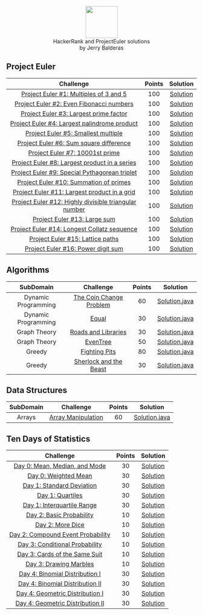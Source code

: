 <p align="center">   
    <a href="https://www.hackerrank.com/midnjerry">
        <img height=85 src="https://d3keuzeb2crhkn.cloudfront.net/hackerrank/assets/styleguide/logo_wordmark-f5c5eb61ab0a154c3ed9eda24d0b9e31.svg">
    </a>
    <br>HackerRank and ProjectEuler solutions
    <br>by Jerry Balderas
</p>

## Project Euler
|                                                          Challenge                                                                     | Points |                                                                                          Solution                                                                             |
|:--------------------------------------------------------------------------------------------------------------------------------------:|:------:|:-----------------------------------------------------------------------------------------------------------------------------------------------------------------------------:|
| [Project Euler #1: Multiples of 3 and 5](https://www.hackerrank.com/contests/projecteuler/challenges/euler001)                         |  100   | [Solution](https://github.com/midnjerry/HackerRank/blob/master/HackerRank/src/jerry/balderas/projectEuler/Project0001.java)                                                   |
| [Project Euler #2: Even Fibonacci numbers](https://www.hackerrank.com/contests/projecteuler/challenges/euler002)                       |  100   | [Solution](https://github.com/midnjerry/HackerRank/blob/master/HackerRank/src/jerry/balderas/projectEuler/Project0002.java)                                                   |
| [Project Euler #3: Largest prime factor](https://www.hackerrank.com/contests/projecteuler/challenges/euler003)                         |  100   | [Solution](https://github.com/midnjerry/HackerRank/blob/master/HackerRank/src/jerry/balderas/projectEuler/Project0003.java)                                                   |
| [Project Euler #4: Largest palindrome product](https://www.hackerrank.com/contests/projecteuler/challenges/euler004)                   |  100   | [Solution](https://github.com/midnjerry/HackerRank/blob/master/HackerRank/src/jerry/balderas/projectEuler/Project0004.java)                                                   |
| [Project Euler #5: Smallest multiple](https://www.hackerrank.com/contests/projecteuler/challenges/euler005)                            |  100   | [Solution](https://github.com/midnjerry/HackerRank/blob/master/HackerRank/src/jerry/balderas/projectEuler/Project0005.java)                                                   |
| [Project Euler #6: Sum square difference](https://www.hackerrank.com/contests/projecteuler/challenges/euler006)                        |  100   | [Solution](https://github.com/midnjerry/HackerRank/blob/master/HackerRank/src/jerry/balderas/projectEuler/Project0006.java)                                                   |
| [Project Euler #7: 10001st prime](https://www.hackerrank.com/contests/projecteuler/challenges/euler007)                                |  100   | [Solution](https://github.com/midnjerry/HackerRank/blob/master/HackerRank/src/jerry/balderas/projectEuler/Project0007.java)                                                   |
| [Project Euler #8: Largest product in a series](https://www.hackerrank.com/contests/projecteuler/challenges/euler008)                  |  100   | [Solution](https://github.com/midnjerry/HackerRank/blob/master/HackerRank/src/jerry/balderas/projectEuler/Project0008.java)                                                   |
| [Project Euler #9: Special Pythagorean triplet](https://www.hackerrank.com/contests/projecteuler/challenges/euler009)                  |  100   | [Solution](https://github.com/midnjerry/HackerRank/blob/master/HackerRank/src/jerry/balderas/projectEuler/Project0009.java)                                                   |
| [Project Euler #10: Summation of primes](https://www.hackerrank.com/contests/projecteuler/challenges/euler010)                         |  100   | [Solution](https://github.com/midnjerry/HackerRank/blob/master/HackerRank/src/jerry/balderas/projectEuler/Project0010.java)                                                   |
| [Project Euler #11: Largest product in a grid](https://www.hackerrank.com/contests/projecteuler/challenges/euler011)                   |  100   | [Solution](https://github.com/midnjerry/HackerRank/blob/master/HackerRank/src/jerry/balderas/projectEuler/Project0011.java)                                                   |
| [Project Euler #12: Highly divisible triangular number](https://www.hackerrank.com/contests/projecteuler/challenges/euler012)          |  100   | [Solution](https://github.com/midnjerry/HackerRank/blob/master/HackerRank/src/jerry/balderas/projectEuler/Project0012.java)                                                   |
| [Project Euler #13: Large sum](https://www.hackerrank.com/contests/projecteuler/challenges/euler013)                                   |  100   | [Solution](https://github.com/midnjerry/HackerRank/blob/master/HackerRank/src/jerry/balderas/projectEuler/Project0013.java)                                                   |
| [Project Euler #14: Longest Collatz sequence](https://www.hackerrank.com/contests/projecteuler/challenges/euler014)                    |  100   | [Solution](https://github.com/midnjerry/HackerRank/blob/master/HackerRank/src/jerry/balderas/projectEuler/Project0014.java)                                                   |
| [Project Euler #15: Lattice paths](https://www.hackerrank.com/contests/projecteuler/challenges/euler015)                               |  100   | [Solution](https://github.com/midnjerry/HackerRank/blob/master/HackerRank/src/jerry/balderas/projectEuler/Project0015.java)                                                   |
| [Project Euler #16: Power digit sum](https://www.hackerrank.com/contests/projecteuler/challenges/euler016)                             |  100   | [Solution](https://github.com/midnjerry/HackerRank/blob/master/HackerRank/src/jerry/balderas/projectEuler/Project0016.java)                                                   |

## Algorithms

|       SubDomain        |                                                          Challenge                                                         | Points |                                                                                          Solution                                                                |
|:----------------------:|:--------------------------------------------------------------------------------------------------------------------------:|:------:|:----------------------------------------------------------------------------------------------------------------------------------------------------------------:|
|  Dynamic Programming   | [The Coin Change Problem](https://www.hackerrank.com/challenges/coin-change/problem)                                       |   60   | [Solution.java](https://github.com/midnjerry/HackerRank/blob/master/HackerRank/src/jerry/balderas/algorithms/dynamicProgramming/theCoinChangeProblem/Solution.java) |
|  Dynamic Programming   | [Equal](https://www.hackerrank.com/challenges/equal/problem)                                                               |   30   | [Solution.java](https://github.com/midnjerry/HackerRank/blob/master/HackerRank/src/jerry/balderas/algorithms/dynamicProgramming/equal/Solution.java)                |
|  Graph Theory          | [Roads and Libraries](https://www.hackerrank.com/challenges/torque-and-development/problem)                                |   30   | [Solution.java](https://github.com/midnjerry/HackerRank/blob/master/HackerRank/src/jerry/balderas/algorithms/graphTheory/roadsAndLibraries/Solution.java)           |
|  Graph Theory          | [EvenTree](https://www.hackerrank.com/challenges/even-tree/problem)                                                        |   50   | [Solution.java](https://github.com/midnjerry/HackerRank/blob/master/HackerRank/src/jerry/balderas/algorithms/graphTheory/evenTree/Solution.java)                    |
|  Greedy                | [Fighting Pits](https://www.hackerrank.com/challenges/fighting-pits)                                                       |   80   | [Solution.java](https://github.com/midnjerry/HackerRank/blob/master/HackerRank/src/jerry/balderas/algorithms/greedy/fightingPits/Solution.java)                     |
|  Greedy                | [Sherlock and the Beast](https://www.hackerrank.com/challenges/sherlock-and-the-beast/problem)                             |   30   | [Solution.java](https://github.com/midnjerry/HackerRank/blob/master/HackerRank/src/jerry/balderas/algorithms/greedy/sherlockAndTheBeast/Solution.java)              |



## Data Structures
|       SubDomain        |                                                          Challenge                                                         | Points |                                                                                          Solution                                                                |
|:----------------------:|:--------------------------------------------------------------------------------------------------------------------------:|:------:|:----------------------------------------------------------------------------------------------------------------------------------------------------------------:|
|  Arrays                | [Array Manipulation](https://www.hackerrank.com/challenges/crush/problem)                                                  |   60   | [Solution.java](https://github.com/midnjerry/HackerRank/blob/master/HackerRank/src/jerry/balderas/dataStructures/arrays/arrayManipulation/Solution.java) |

## Ten Days of Statistics
|                                                          Challenge                                                         | Points |                                                                                          Solution                                                                |
|:--------------------------------------------------------------------------------------------------------------------------:|:------:|:----------------------------------------------------------------------------------------------------------------------------------------------------------------:|
| [Day 0: Mean, Median, and Mode](https://www.hackerrank.com/challenges/s10-basic-statistics/problem)                        |   30   | [Solution](https://github.com/midnjerry/HackerRank/blob/master/HackerRank/src/jerry/balderas/tracks/statistics/Day0_Mean_Median_Mode.java)                       |
| [Day 0: Weighted Mean](https://www.hackerrank.com/challenges/s10-weighted-mean/problem)                                    |   30   | [Solution](https://github.com/midnjerry/HackerRank/blob/master/HackerRank/src/jerry/balderas/tracks/statistics/Day0_Weighted_Mean.java)                          |
| [Day 1: Standard Deviation](https://www.hackerrank.com/challenges/s10-standard-deviation/problem)                          |   30   | [Solution](https://github.com/midnjerry/HackerRank/blob/master/HackerRank/src/jerry/balderas/tracks/statistics/Day1_Standard_Deviation.java)                     |
| [Day 1: Quartiles](https://www.hackerrank.com/challenges/s10-quartiles)                                                    |   30   | [Solution](https://github.com/midnjerry/HackerRank/blob/master/HackerRank/src/jerry/balderas/tracks/statistics/Day1_Quartiles.java)                              |
| [Day 1: Interquartile Range](https://www.hackerrank.com/challenges/s10-interquartile-range)                                |   30   | [Solution](https://github.com/midnjerry/HackerRank/blob/master/HackerRank/src/jerry/balderas/tracks/statistics/Day1_Interquartile_Range.java)                    |
| [Day 2: Basic Probability](https://www.hackerrank.com/challenges/s10-mcq-1)                                                |   10   | [Solution](https://github.com/midnjerry/HackerRank/blob/master/HackerRank/src/jerry/balderas/tracks/statistics/Day2_MultipleChoice.java)                         |
| [Day 2: More Dice](https://www.hackerrank.com/challenges/s10-mcq-2)                                                        |   10   | [Solution](https://github.com/midnjerry/HackerRank/blob/master/HackerRank/src/jerry/balderas/tracks/statistics/Day2_MultipleChoice.java)                         |
| [Day 2: Compound Event Probability](https://www.hackerrank.com/challenges/s10-mcq-3)                                       |   10   | [Solution](https://github.com/midnjerry/HackerRank/blob/master/HackerRank/src/jerry/balderas/tracks/statistics/Day2_MultipleChoice.java)                         |
| [Day 3: Conditional Probability](https://www.hackerrank.com/challenges/s10-mcq-4/problem)                                  |   10   | [Solution](https://github.com/midnjerry/HackerRank/blob/master/HackerRank/src/jerry/balderas/tracks/statistics/Day3_MultipleChoice.java)                         |
| [Day 3: Cards of the Same Suit](https://www.hackerrank.com/challenges/s10-mcq-5/problem)                                   |   10   | [Solution](https://github.com/midnjerry/HackerRank/blob/master/HackerRank/src/jerry/balderas/tracks/statistics/Day3_MultipleChoice.java)                         |
| [Day 3: Drawing Marbles](https://www.hackerrank.com/challenges/s10-mcq-6/problem)                                          |   10   | [Solution](https://github.com/midnjerry/HackerRank/blob/master/HackerRank/src/jerry/balderas/tracks/statistics/Day3_MultipleChoice.java)                         |
| [Day 4: Binomial Distribution I](https://www.hackerrank.com/challenges/s10-binomial-distribution-1/problem)                |   30   | [Solution](https://github.com/midnjerry/HackerRank/blob/master/HackerRank/src/jerry/balderas/tracks/statistics/Day4_BinomialDistributionI.java)                  |
| [Day 4: Binomial Distribution II](https://www.hackerrank.com/challenges/s10-binomial-distribution-2/problem)               |   30   | [Solution](https://github.com/midnjerry/HackerRank/blob/master/HackerRank/src/jerry/balderas/tracks/statistics/Day4_BinomialDistributionII.java)                         |
| [Day 4: Geometric Distribution I](https://www.hackerrank.com/challenges/s10-geometric-distribution-1/problem)              |   30   | [Solution](https://github.com/midnjerry/HackerRank/blob/master/HackerRank/src/jerry/balderas/tracks/statistics/Day4_GeometricDistributionI.java)                         |
| [Day 4: Geometric Distribution II](https://www.hackerrank.com/challenges/s10-geometric-distribution-2/problem)             |   30   | [Solution](https://github.com/midnjerry/HackerRank/blob/master/HackerRank/src/jerry/balderas/tracks/statistics/Day4_GeometricDistributionII.java)                         |
